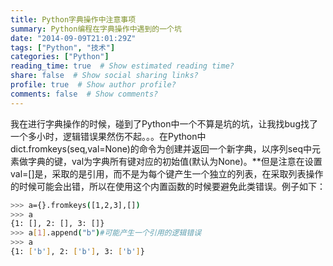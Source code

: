 ```yaml
---
title: Python字典操作中注意事项
summary: Python编程在字典操作中遇到的一个坑
date: "2014-09-09T21:01:29Z"
tags: ["Python", "技术"]
categories: ["Python"]
reading_time: true  # Show estimated reading time?
share: false  # Show social sharing links?
profile: true  # Show author profile?
comments: false  # Show comments?
---
```


我在进行字典操作的时候，碰到了Python中一个不算是坑的坑，让我找bug找了一个多小时，逻辑错误果然伤不起。。。在Python中dict.fromkeys(seq,val=None)的命令为创建并返回一个新字典，以序列seq中元素做字典的键，val为字典所有键对应的初始值(默认为None)。**但是注意在设置val=[]是，采取的是引用，而不是为每个键产生一个独立的列表，在采取列表操作的时候可能会出错，所以在使用这个内置函数的时候要避免此类错误。例子如下：

```bash
>>> a={}.fromkeys([1,2,3],[])
>>> a
{1: [], 2: [], 3: []}
>>> a[1].append("b")#可能产生一个引用的逻辑错误
>>> a
{1: ['b'], 2: ['b'], 3: ['b']}
```
